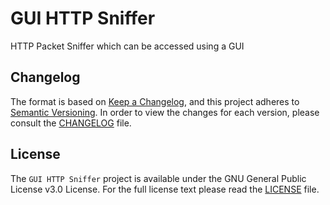 # GUI HTTP Sniffer
HTTP Packet Sniffer which can be accessed using a GUI

## Changelog
The format is based on [Keep a Changelog](https://keepachangelog.com/en/1.0.0/),
and this project adheres to [Semantic Versioning](https://semver.org/spec/v2.0.0.html). In order to view the
changes for each version, please consult the [CHANGELOG](CHANGELOG.md) file.

## License
The `GUI HTTP Sniffer` project is available under the GNU General Public License v3.0 License.
For the full license text please read the [LICENSE](LICENSE) file.
